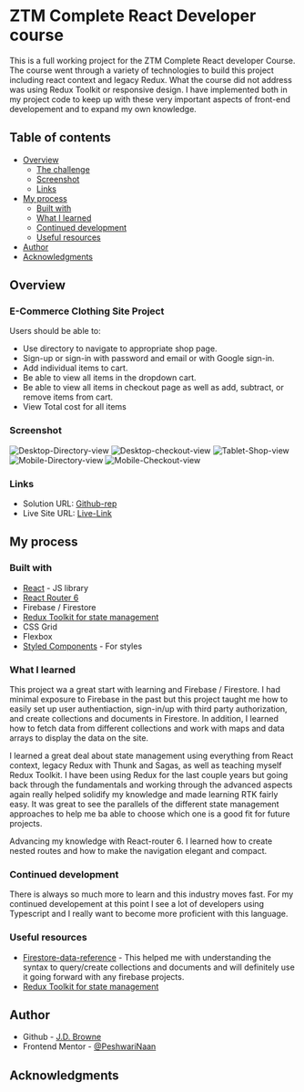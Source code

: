 
# ZTM Complete React Developer course

This is a full working project for the ZTM Complete React developer Course. The course went through a variety of technologies to build this project including react context and legacy Redux. What the course did not address was using Redux Toolkit or responsive design. I have implemented both in my project code to keep up with these very important aspects of front-end developement and to expand my own knowledge.

## Table of contents

- [Overview](#overview)
  - [The challenge](#the-challenge)
  - [Screenshot](#screenshot)
  - [Links](#links)
- [My process](#my-process)
  - [Built with](#built-with)
  - [What I learned](#what-i-learned)
  - [Continued development](#continued-development)
  - [Useful resources](#useful-resources)
- [Author](#author)
- [Acknowledgments](#acknowledgments)



## Overview

### E-Commerce Clothing Site Project

Users should be able to:
- Use directory to navigate to appropriate shop page.
- Sign-up or sign-in with password and email or with Google sign-in.
- Add individual items to cart.
- Be able to view all items in the dropdown cart.
- Be able to view all items in checkout page as well as add, subtract, or remove items from cart.
- View Total cost for all items


### Screenshot

![Desktop-Directory-view](src\assets\Screen-Shot-rtk-2-DT-menu.png)
![Desktop-checkout-view](src\assets\Screen-Shot-rtk-2-DT-checkout.png)
![Tablet-Shop-view](src\assets\Screen-Shot-rtk-2-Tablet-cat-prev.png)
![Mobile-Directory-view](src\assets\Screen-Shot-rtk-2-mobile-menu.png)
![Mobile-Checkout-view](src\assets\Screen-Shot-rtk-2-mobile-check-out.png)


### Links

- Solution URL: [Github-rep](https://github.com/PeshwariNaan/rtk-v2.git)
- Live Site URL: [Live-Link](https://frolicking-pasca-97775f.netlify.app)

## My process

### Built with

- [React](https://reactjs.org/) - JS library
- [React Router 6](https://github.com/remix-run/react-router/blob/main/docs/getting-started/tutorial.md)
- Firebase / Firestore
- [Redux Toolkit for state management](https://redux-toolkit.js.org/)
- CSS Grid
- Flexbox
- [Styled Components](https://styled-components.com/) - For styles


### What I learned

This project wa a great start with learning and Firebase / Firestore. I had minimal exposure to Firebase in the past but this project taught me how to easily set up user authentiaction, sign-in/up with third party authorization, and create collections and documents in Firestore. In addition, I learned how to fetch data from different collections and work with maps and data arrays to display the data on the site.

I learned a great deal about state management using everything from React context, legacy Redux with Thunk and Sagas, as well as teaching myself Redux Toolkit. I have been using Redux for the last couple years but going back through the fundamentals and working through the advanced aspects again really helped solidify my knowledge and made learning RTK fairly easy. It was great to see the parallels of the different state management approaches to help me ba able to choose which one is a good fit for future projects.

Advancing my knowledge with React-router 6. I learned how to create nested routes and how to make the navigation elegant and compact.


### Continued development

There is always so much more to learn and this industry moves fast. For my continued developement at this point I see a lot of developers using Typescript and I really want to become more proficient with this language. 



### Useful resources

- [Firestore-data-reference](https://cloud.google.com/firestore/docs/samples/firestore-data-reference-subcollection) - This helped me with understanding the syntax to query/create collections and documents and will definitely use it going forward with any firebase projects.
- [Redux Toolkit for state management](https://redux-toolkit.js.org/)



## Author

- Github - [J.D. Browne](https://www.your-site.com)
- Frontend Mentor - [@PeshwariNaan](https://www.frontendmentor.io/profile/PeshwariNaan)


## Acknowledgments

